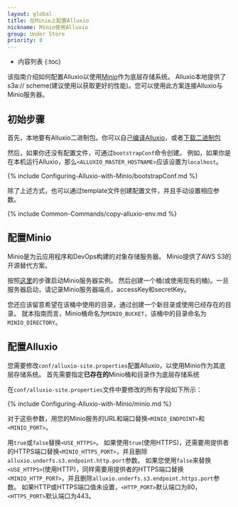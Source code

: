 ```yaml
---
layout: global
title: 在Minio上配置Alluxio
nickname: Minio使用Alluxio
group: Under Store
priority: 0
---
```


* 内容列表
{:toc}

该指南介绍如何配置Alluxio以使用[Minio](https://minio.io/)作为底层存储系统。
Alluxio本地提供了s3a:// scheme(建议使用以获取更好的性能)。您可以使用此方案连接Alluxio与Minio服务器。

## 初始步骤

首先，本地要有Alluxio二进制包。你可以自己[编译Alluxio](Building-Alluxio-Master-Branch.html)，或者[下载二进制包](Running-Alluxio-Locally.html)

然后，如果你还没有配置文件，可通过`bootstrapConf`命令创建。
例如，如果你是在本机运行Alluxio，那么`<ALLUXIO_MASTER_HOSTNAME>`应该设置为`localhost`。

{% include Configuring-Alluxio-with-Minio/bootstrapConf.md %}

除了上述方式，也可以通过template文件创建配置文件，并且手动设置相应参数。

{% include Common-Commands/copy-alluxio-env.md %}

## 配置Minio

Minio是为云应用程序和DevOps构建的对象存储服务器。 Minio提供了AWS S3的开源替代方案。

按照[这里](http://docs.minio.io/docs/minio-quickstart-guide)的步骤启动Minio服务器实例。
然后创建一个桶(或使用现有的桶)。一旦服务器启动，请记录Minio服务器端点，accessKey和secretKey。

您还应该留意希望在该桶中使用的目录，通过创建一个新目录或使用已经存在的目录。
就本指南而言，Minio桶命名为`MINIO_BUCKET`，该桶中的目录命名为`MINIO_DIRECTORY`。

## 配置Alluxio

您需要修改`conf/alluxio-site.properties`配置Alluxio，以使用Minio作为其底层存储系统。
首先需要指定**已存在的**Minio桶和目录作为底层存储系统

在`conf/alluxio-site.properties`文件中要修改的所有字段如下所示：

{% include Configuring-Alluxio-with-Minio/minio.md %}

对于这些参数，用您的Minio服务的URL和端口替换`<MINIO_ENDPOINT>`和`<MINIO_PORT>`。

用`true`或`false`替换`<USE_HTTPS>`。
如果使用`true`(使用HTTPS)，还需要用提供者的HTTPS端口替换`<MINIO_HTTPS_PORT>`，并且删除`alluxio.underfs.s3.endpoint.http.port`参数。
如果您使用`false`来替换`<USE_HTTPS>`(使用HTTP)，同样需要用提供者的HTTPS端口替换`<MINIO_HTTP_PORT>`，并且删除`alluxio.underfs.s3.endpoint.https.port`参数。
如果HTTP或HTTPS端口值未设置，`<HTTP_PORT>`默认端口为80，`<HTTPS_PORT>`默认端口为443。
